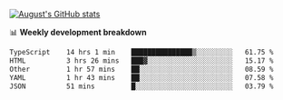 
[![August's GitHub stats](https://github-readme-stats.vercel.app/api?username=zou-weidong&show_icons=true&theme=radical)](https://github.com/zou-weidong)


📊 **Weekly development breakdown**
<!--START_SECTION:waka-->

```txt
TypeScript    14 hrs 1 min    ███████████████▒░░░░░░░░░   61.75 %
HTML          3 hrs 26 mins   ███▓░░░░░░░░░░░░░░░░░░░░░   15.17 %
Other         1 hr 57 mins    ██░░░░░░░░░░░░░░░░░░░░░░░   08.59 %
YAML          1 hr 43 mins    ██░░░░░░░░░░░░░░░░░░░░░░░   07.58 %
JSON          51 mins         █░░░░░░░░░░░░░░░░░░░░░░░░   03.79 %
```

<!--END_SECTION:waka-->
